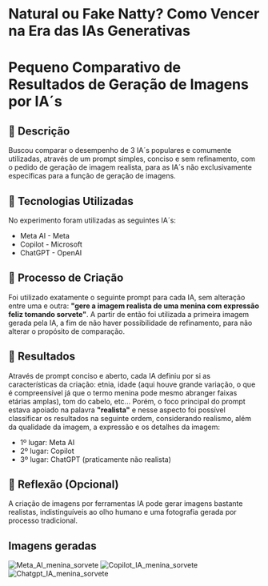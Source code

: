 # Natural ou Fake Natty? Como Vencer na Era das IAs Generativas

# Pequeno Comparativo de Resultados de Geração de Imagens por IA´s

## 📒 Descrição
Buscou comparar o desempenho de 3 IA´s populares e comumente utilizadas, através de um prompt simples, conciso e sem refinamento, com o pedido de geração de imagem realista, para as IA´s não exclusivamente específicas para a função de geração de imagens.

## 🤖 Tecnologias Utilizadas
No experimento foram utilizadas as seguintes IA´s:
 * Meta AI - Meta
 * Copilot - Microsoft
 * ChatGPT - OpenAI

## 🧐 Processo de Criação
Foi utilizado exatamente o seguinte prompt para cada IA, sem alteração entre uma e outra: **"gere a imagem realista de uma menina com expressão feliz tomando sorvete"**. A partir de então foi utilizada a primeira imagem gerada pela IA, a fim de não haver possibilidade de refinamento, para não alterar o propósito de comparação.

## 🚀 Resultados
Através de prompt conciso e aberto, cada IA definiu por si as características da criação: etnia, idade (aqui houve grande variação, o que é compreensível já que o termo menina pode mesmo abranger faixas etárias amplas), tom do cabelo, etc...
Porém, o foco principal do prompt estava apoiado na palavra **"realista"** e nesse aspecto foi possível classificar os resultados na seguinte ordem, considerando realismo, além da qualidade da imagem, a expressão e os detalhes da imagem:
 * 1º lugar: Meta AI
 * 2º lugar: Copilot
 * 3º lugar: ChatGPT (praticamente não realista)

## 💭 Reflexão (Opcional)
A criação de imagens por ferramentas IA pode gerar imagens bastante realistas, indistinguíveis ao olho humano e uma fotografia gerada por processo tradicional.
## Imagens geradas
![Meta_AI_menina_sorvete](https://github.com/user-attachments/assets/8c146800-55cc-4968-a3bc-a434cdbbb0f2)
![Copilot_IA_menina_sorvete](https://github.com/user-attachments/assets/48676b84-87ce-464a-928e-5318aabb83c3)
![Chatgpt_IA_menina_sorvete](https://github.com/user-attachments/assets/2948657c-1087-410b-bc13-61b22aa60b85)


 
